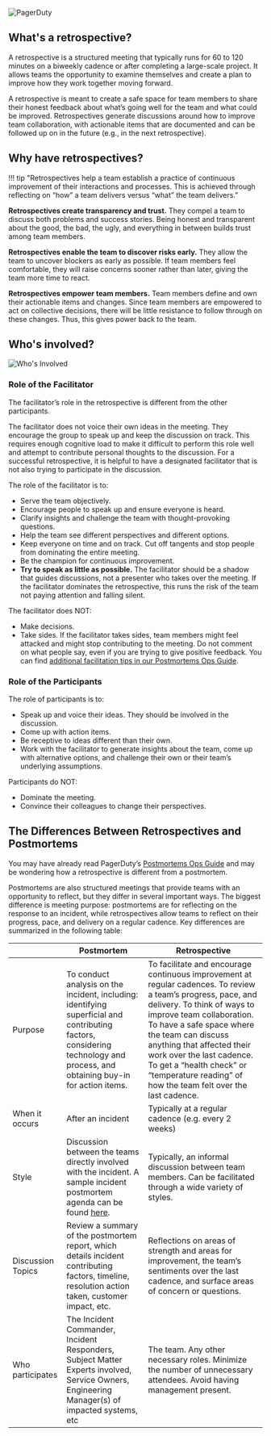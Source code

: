 ![PagerDuty](../assets/img/headers/Retros-GettingStarted.png)

## What's a retrospective?
A retrospective is a structured meeting that typically runs for 60 to 120 minutes on a biweekly cadence or after completing a large-scale project. It allows teams the opportunity to examine themselves and create a plan to improve how they work together moving forward.

A retrospective is meant to create a safe space for team members to share their honest feedback about what’s going well for the team and what could be improved. Retrospectives generate discussions around how to improve team collaboration, with actionable items that are documented and can be followed up on in the future (e.g., in the next retrospective).

## Why have retrospectives?

!!! tip "Retrospectives help a team establish a practice of continuous improvement of their interactions and processes. This is achieved through reflecting on “how” a team delivers versus “what” the team delivers.”

**Retrospectives create transparency and trust.** They compel a team to discuss both problems and success stories. Being honest and transparent about the good, the bad, the ugly, and everything in between builds trust among team members.

**Retrospectives enable the team to discover risks early.** They allow the team to uncover blockers as early as possible. If team members feel comfortable, they will raise concerns sooner rather than later, giving the team more time to react.

**Retrospectives empower team members.** Team members define and own their actionable items and changes. Since team members are empowered to act on collective decisions, there will be little resistance to follow through on these changes. Thus, this gives power back to the team.

## Who's involved?

![Who's Involved](../assets/img/whos_involved_in_a_retro.png)

### Role of the Facilitator
The facilitator’s role in the retrospective is different from the other participants. 

The facilitator does not voice their own ideas in the meeting. They encourage the group to speak up and keep the discussion on track. This requires enough cognitive load to make it difficult to perform this role well and attempt to contribute personal thoughts to the discussion. For a successful retrospective, it is helpful to have a designated facilitator that is not also trying to participate in the discussion.

The role of the facilitator is to:

- Serve the team objectively.
- Encourage people to speak up and ensure everyone is heard.
- Clarify insights and challenge the team with thought-provoking questions.
- Help the team see different perspectives and different options.
- Keep everyone on time and on track. Cut off tangents and stop people from dominating the entire meeting.
- Be the champion for continuous improvement.
- **Try to speak as little as possible.** The facilitator should be a shadow that guides discussions, not a presenter who takes over the meeting. If the facilitator dominates the retrospective, this runs the risk of the team not paying attention and falling silent.

The facilitator does NOT:

- Make decisions.
- Take sides. If the facilitator takes sides, team members might feel attacked and might stop contributing to the meeting. Do not comment on what people say, even if you are trying to give positive feedback. You can find [additional facilitation tips in our Postmortems Ops Guide](https://postmortems.pagerduty.com/meeting/#facilitation-tips).

### Role of the Participants
The role of participants is to:

- Speak up and voice their ideas. They should be involved in the discussion.
- Come up with action items.
- Be receptive to ideas different than their own.
- Work with the facilitator to generate insights about the team, come up with alternative options, and challenge their own or their team’s underlying assumptions.

Participants do NOT:

- Dominate the meeting.
- Convince their colleagues to change their perspectives.

## The Differences Between Retrospectives and Postmortems
You may have already read PagerDuty’s [Postmortems Ops Guide](https://postmortems.pagerduty.com/) and may be wondering how a retrospective is different from a postmortem. 

Postmortems are also structured meetings that provide teams with an opportunity to reflect, but they differ in several important ways. The biggest difference is meeting purpose: postmortems are for reflecting on the response to an incident, while retrospectives allow teams to reflect on their progress, pace, and delivery on a regular cadence. Key differences are summarized in the following table:

| | Postmortem | Retrospective |
|---|---|---|
| Purpose | To conduct analysis on the incident, including: identifying superficial and contributing factors, considering technology and process, and obtaining buy-in for action items. | To facilitate and encourage continuous improvement at regular cadences. To review a team’s progress, pace, and delivery. To think of ways to improve team collaboration. To have a safe space where the team can discuss anything that affected their work over the last cadence. To get a “health check” or “temperature reading” of how the team felt over the last cadence. |
| When it occurs | After an incident | Typically at a regular cadence (e.g. every 2 weeks) |
| Style | Discussion between the teams directly involved with the incident. A sample incident postmortem agenda can be found [here](https://postmortems.pagerduty.com/meeting/#agenda).| Typically, an informal discussion between team members. Can be facilitated through a wide variety of styles. |
| Discussion Topics | Review a summary of the postmortem report, which details incident contributing factors, timeline, resolution action taken, customer impact, etc. | Reflections on areas of strength and areas for improvement, the team’s sentiments over the last cadence, and surface areas of concern or questions. |
| Who participates | The Incident Commander, Incident Responders, Subject Matter Experts involved, Service Owners, Engineering Manager(s) of impacted systems, etc | The team. Any other necessary roles. Minimize the number of unnecessary attendees. Avoid having management present. |
